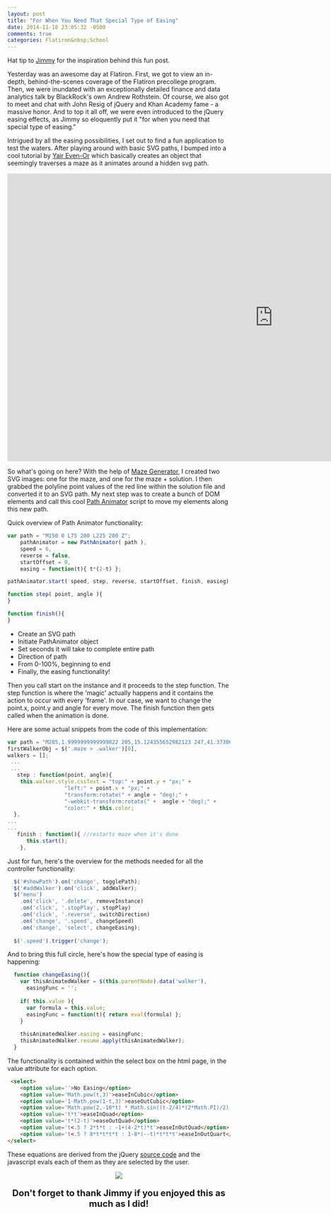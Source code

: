 ```yaml
---
layout: post
title: "For When You Need That Special Type of Easing"
date: 2014-11-18 23:05:32 -0500
comments: true
categories: Flatiron&nbsp;School
---
```

Hat tip to <a href="https://www.linkedin.com/pub/jimmy-kuruvilla/21/505/972">Jimmy</a> for the inspiration behind this fun post. 
<!--more-->
Yesterday was an awesome day at Flatiron. First, we got to view an in-depth, behind-the-scenes coverage of the Flatiron precollege program. Then, we were inundated with an exceptionally detailed finance and data analytics talk by BlackRock's own Andrew Rothstein. Of course, we also got to meet and chat with John Resig of jQuery and Khan Academy fame - a massive honor. And to top it all off, we were even introduced to the jQuery easing effects, as Jimmy so eloquently put it "for when you need that special type of easing."

Intrigued by all the easing possibilities, I set out to find a fun application to test the waters. After playing around with basic SVG paths, I bumped into a cool tutorial by <a href="http://dropthebit.com/">Yair Even-Or</a> which basically creates an object that seemingly traverses a maze as it animates around a hidden svg path.

Here's a demo of my implementation of his script:
<iframe src="http://mnsny.com/maze/maze.html" name="targetframe" allowTransparency="true" scrolling="no" frameborder="0" width="1200px" height="650px" style="margin-top:-30px" >
    </iframe>

So what's going on here? With the help of <a href="http://www.mazegenerator.net/">Maze Generator</a>, I created two SVG images: one for the maze, and one for the maze + solution. I then grabbed the polyline point values of the red line within the solution file and converted it to an SVG path. My next step was to create a bunch of DOM elements and call this cool <a href="https://github.com/yairEO/pathAnimator">Path Animator</a> script to move my elements along this new path. 

Quick overview of Path Animator functionality:
```javascript
var path = "M150 0 L75 200 L225 200 Z"; 
    pathAnimator = new PathAnimator( path ), 
    speed = 6,       
    reverse = false,
    startOffset = 0,      
    easing = function(t){ t*(2-t) }; 

pathAnimator.start( speed, step, reverse, startOffset, finish, easing);

function step( point, angle ){
}

function finish(){
}
```
<ul>
  <li>Create an SVG path</li>
  <li>Initiate PathAnimator object</li>
  <li>Set seconds it will take to complete entire path</li>
  <li>Direction of path</li>
  <li>From 0-100%, beginning to end</li>
  <li>Finally, the easing functionality!</li>
</ul>
Then you call start on the instance and it proceeds to the step function. The step function is where the 'magic' actually happens and it contains the action to occur with every 'frame'. In our case, we want to change the point.x, point.y and angle for every move. The finish function then gets called when the animation is done. 

Here are some actual snippets from the code of this implementation:
```javascript
var path = "M205,1.9999999999999822 205,15.124355652982123 247,41.3730669589464 247,15.124355652982123 289,41.3730669589464 268,54.497422611928542 268,80.74613391789282 247,67.621778264910674 247,93.870489570874966 289,120.11920087683923 289,67.621778264910674 310,54.497422611928542 310,28.248711305964264 331,41.3730669589464 373,15.124355652982123 394,28.248711305964264 415,15.124355652982123 415,67.621778264910674 394,80.74613391789282 415,93.870489570874966 415,198.86533479473209 394,185.74097914174996 352,211.98969044771422 331,198.86533479473209 331,172.61662348876783 352,185.74097914174996 373,172.61662348876783 373,146.36791218280354 394,159.49226783578567 394,106.99484522385711 373,93.870489570874966 331,120.11920087683923 331,146.36791218280354 268,185.74097914174996 289,198.86533479473209 289,225.11404610069639 247,251.36275740666068 268,264.48711305964281 247,277.61146871262491 268,290.73582436560707 289,277.61146871262491 331,303.86018001858918 331,251.36275740666068 352,238.23840175367852 373,251.36275740666068 373,330.1088913245535 352,343.23324697753566 352,369.48195828349992 373,382.606313936482 310,421.97938089542851 331,435.10373654841061 331,461.35244785437487 352,474.47680350735703 331,487.60115916033919 310,474.47680350735703 310,448.22809220139277 268,474.47680350735703 247,461.35244785437487 247,435.10373654841061 205,461.35244785437487 184,448.22809220139277 184,474.47680350735703 226,500.72551481332135 205,513.84987046630351 226,526.97422611928562 226,540.09858177226772"; //super crazy SVG path!
firstWalkerObj = $('.maze > .walker')[0],
walkers = [];
 ...
 ...
   step : function(point, angle){
    this.walker.style.cssText = "top:" + point.y + "px;" + 
                  "left:" + point.x + "px;" + 
                  "transform:rotate(" + angle + "deg);" +
                  "-webkit-transform:rotate(" +  angle + "deg);" +
                  "color:" + this.color;
  },   
...
...
   finish : function(){ //restarts maze when it's done
      this.start(); 
    },

```
Just for fun, here's the overview for the methods needed for all the controller functionality:
```javascript
  $('#showPath').on('change', togglePath);
  $('#addWalker').on('click', addWalker);
  $('menu')
    .on('click', '.delete', removeInstance)
    .on('click', '.stopPlay', stopPlay)
    .on('click', '.reverse', switchDirection)
    .on('change', '.speed', changeSpeed)
    .on('change', 'select', changeEasing);
    
  $('.speed').trigger('change');
```
And to bring this full circle, here's how the special type of easing is happening:
```javascript
  function changeEasing(){
    var thisAnimatedWalker = $(this.parentNode).data('walker'),
      easingFunc = ''; 
      
    if( this.value ){
      var formula = this.value;
      easingFunc = function(t){ return eval(formula) }; 
    }
    
    thisAnimatedWalker.easing = easingFunc;
    thisAnimatedWalker.resume.apply(thisAnimatedWalker);
  }
```
The functionality is contained within the select box on the html page, in the value attribute for each option.
```html
 <select>
    <option value=''>No Easing</option>
    <option value='Math.pow(t,3)'>easeInCubic</option>
    <option value='1-Math.pow(1-t,3)'>easeOutCubic</option>
    <option value='Math.pow(2,-10*t) * Math.sin((t-2/4)*(2*Math.PI)/2) + 1'>easeOutElastic</option>
    <option value='t*t'>easeInQuad</option>
    <option value='t*(2-t)'>easeOutQuad</option>
    <option value='t<.5 ? 2*t*t : -1+(4-2*t)*t'>easeInOutQuad</option>
    <option value='t<.5 ? 8*t*t*t*t : 1-8*(--t)*t*t*t'>easeInOutQuart</option>
</select>
```
These equations are derived from the jQuery <a href="http://gsgd.co.uk/sandbox/jquery/easing/jquery.easing.1.3.js">source code</a> and the javascript evals each of them as they are selected by the user. 
<div style="text-align:center">
  <img src="http://i.imgur.com/2tPtLgt.jpg"/><br/>
  <p style="font-size:20px"><strong>Don't forget to thank Jimmy if you enjoyed this as much as I did!</strong></p>
</div>

